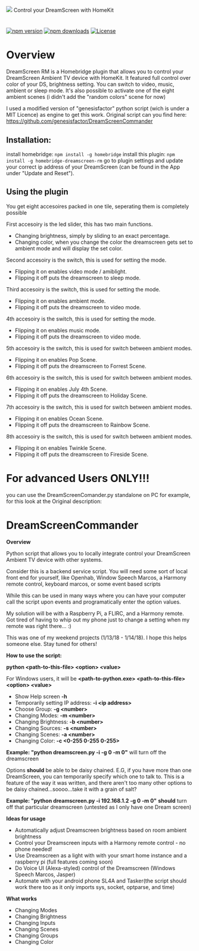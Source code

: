 <img src='https://raw.githubusercontent.com/NeoRame/homebridge-dreamscreen-rm/master/gfx/DreamscreenRM.svg' wight='100%'>
Control your DreamScreen with HomeKit

#
[![npm version](https://img.shields.io/npm/v/homebridge-dreamscreen-rm?logoColor=white)](https://www.npmjs.com/package/homebridge-dreamscreen-rm)
[![npm downloads](https://img.shields.io/npm/dt/homebridge-dreamscreen-rm)](https://www.npmjs.com/package/homebridge-dreamscreen-rm)
[![License](https://img.shields.io/github/license/neorame/homebridge-dreamscreen-rm)](https://github.com/NeoRame/homebridge-dreamscreen-rm/blob/master/LICENSE)


# Overview

DreamScreen RM is a Homebridge plugin that allows you to control your DreamScreen Ambient TV device with HomeKit.
It featured full control over color of your DS, brightness setting. You can switch to video, music, ambient or sleep mode. It's also possible to activate one of the eight ambient scenes (i didn't add the "random colors" scene for now)

I used a modified version of "genesisfactor" python script (wich is under a MIT Licence) as engine to get this work. Original script can you find here: https://github.com/genesisfactor/DreamScreenCommander


## Installation:


install homebridge: ```npm install -g homebridge```
install this plugin: ```npm install -g homebridge-dreamscreen-rm```
go to plugin settings and update your correct ip address of your DreamScreen (can be found in the App under "Update and Reset").

## Using the plugin
You get eight accesoires packed in one tile, seperating them is completely possible

First accesoiry is the led slider, this has two main functions.
* Changing brightness, simply by sliding to an exact percentage.
* Changing color, when you change the color the dreamscreen gets set to ambient mode and will display the set color.

Second accesoiry is the switch, this is used for setting the mode.
* Flipping it on enables video mode / amiblight.
* Flipping it off puts the dreamscreen to sleep mode.

Third accesoiry is the switch, this is used for setting the mode.
* Flipping it on enables ambient mode.
* Flipping it off puts the dreamscreen to video mode.

4th accesoiry is the switch, this is used for setting the mode.
* Flipping it on enables music mode.
* Flipping it off puts the dreamscreen to video mode.

5th accesoiry is the switch, this is used for switch between ambient modes.
* Flipping it on enables Pop Scene.
* Flipping it off puts the dreamscreen to Forrest Scene.

6th accesoiry is the switch, this is used for switch between ambient modes.
* Flipping it on enables July 4th Scene.
* Flipping it off puts the dreamscreen to Holiday Scene.

7th accesoiry is the switch, this is used for switch between ambient modes.
* Flipping it on enables Ocean Scene.
* Flipping it off puts the dreamscreen to Rainbow Scene.

8th accesoiry is the switch, this is used for switch between ambient modes.
* Flipping it on enables Twinkle Scene.
* Flipping it off puts the dreamscreen to Fireside Scene.



# For advanced Users ONLY!!!

you can use the DreamScreenComander.py standalone on PC for example, for this look at the Original description:

# DreamScreenCommander
**Overview**

Python script that allows you to locally integrate control your DreamScreen Ambient TV device with other systems.

Consider this is a backend service script.  You will need some sort of local front end for yourself, like Openhab, Window Speech Marcos, a Harmony remote control, keyboard marcos, or some event based scripts

While this can be used in many ways where you can have your computer call the script upon events and programatically enter the option values.

My solution will be with a Raspberry Pi, a FLIRC, and a Harmony remote.  Got tired of having to whip out my phone just to change a setting when my remote was right there... :)

This was one of my weekend projects (1/13/18 - 1/14/18).  I hope this helps someone else.  Stay tuned for others!

**How to use the script:**

**python \<path-to-this-file> \<option> \<value>**

For Windows users, it will be **\<path-to-python.exe> \<path-to-this-file> \<option> \<value>**

- Show Help screen                  **-h**
- Temporarily setting IP address:   **-i \<ip address>**
- Choose Group:                     **-g \<number>**
- Changing Modes:                   **-m \<number>**
- Changing Brightness:              **-b \<number>**
- Changing Sources:                 **-s \<number>**
- Changing Scenes:                  **-a \<number>**
- Changing Color:                   **-c \<0-255 0-255 0-255>**

**Example: "python dreamscreen.py -i <ip address> -g 0 -m 0"** will turn off the dreamscreen

Options **should** be able to be daisy chained.  E.G, if you have more than one DreamScreen, you can temporarily specify which one to talk to.  This is a feature of the way it was written, and there aren't too many other options to be daisy chained...soooo...take it with a grain of salt?

**Example: "python dreamscreen.py -i 192.168.1.2 -g 0 -m 0"** **should** turn off that particular dreamscreen (untested as I only have one Dream screen)

**Ideas for usage**

- Automatically adjust Dreamscreen brightness based on room ambient brightness
- Control your Dreamscreen inputs with a Harmony remote control - no phone needed!
- Use Dreamscreen as a light with with your smart home instance and a raspberry pi (full features coming soon)
- Do Voice UI (Alexa-styled) control of the Dreamscreen (Windows Speech Marcos, Jasper)
- Automate with your android phone SL4A and Tasker(the script should work there too as it only imports sys, socket, optparse, and time)

**What works**
- Changing Modes
- Changing Brightness
- Changing Inputs
- Changing Scenes
- Changing Groups
- Changing Color
